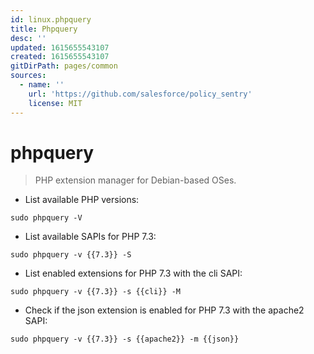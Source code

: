```yaml
---
id: linux.phpquery
title: Phpquery
desc: ''
updated: 1615655543107
created: 1615655543107
gitDirPath: pages/common
sources:
  - name: ''
    url: 'https://github.com/salesforce/policy_sentry'
    license: MIT
---
```

# phpquery

> PHP extension manager for Debian-based OSes.

- List available PHP versions:

`sudo phpquery -V`

- List available SAPIs for PHP 7.3:

`sudo phpquery -v {{7.3}} -S`

- List enabled extensions for PHP 7.3 with the cli SAPI:

`sudo phpquery -v {{7.3}} -s {{cli}} -M`

- Check if the json extension is enabled for PHP 7.3 with the apache2 SAPI:

`sudo phpquery -v {{7.3}} -s {{apache2}} -m {{json}}`

